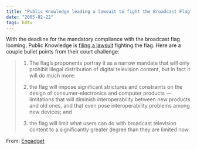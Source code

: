 ```yaml
---
title: "Public Knowledge leading a lawsuit to fight the Broadcast Flag"
date: "2005-02-22"
tags: hdtv
---
```


With the deadline for the mandatory compliance with the broadcast flag looming, Public Knowledge is [filing a lawsuit](http://www.publicknowledge.org/issues/bfcase) fighting the flag. Here are a couple bullet points from their court challenge:  

>   
> 1. The flag’s proponents portray it as a narrow mandate that will only prohibit illegal distribution of digital television content, but in fact it will do much more:  
> 
>   
> 2. the flag will impose significant strictures and constraints on the design of consumer-electronics and computer products — limitations that will diminish interoperability between new products and old ones, and that even pose interoperability problems among new devices; and  
>     
> 3. the flag will limit what users can do with broadcast television content to a significantly greater degree than they are limited now.  
>     
> 
>   

  
  
From: [Engadget](http://blog.myhdbox.com/hdtv.engadget.com)
